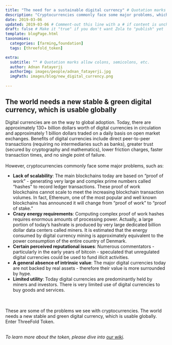 ```yaml
---
title: "The need for a sustainable digital currency" # Quotation marks allow colons, semicolons, etc.
description: "Cryptocurrencies commonly face some major problems, which can be solved." # Quotation marks allow colons, semicolons, etc.
date: 2019-03-06
updated: 2019-03-06 # Comment-out this line with a # if content is unchanged
draft: false # Make it "true" if you don't want Zola to "publish" yet
template: blogPage.html
taxonomies:
  categories: [farming,foundation]
  tags: [threefold_token]

extra:
  subtitle: "" # Quotation marks allow colons, semicolons, etc.
  author: Adnan Fatayerji
  authorImg: images/people/adnan_fatayerji.jpg
  imgPath: images/blog/new_digital_currency.png
  
---
```


## The world needs a new stable & green digital currency, which is usable globally

Digital currencies are on the way to global adoption. Today, there are approximately 130+ billion dollars worth of digital currencies in circulation and approximately 1 billion dollars traded on a daily basis on open market exchanges. Benefits of digital currencies include direct peer-to-peer transactions (requiring no intermediaries such as banks), greater trust (secured by cryptography and mathematics), lower friction charges, faster transaction times, and no single point of failure.
<br/>
<br/>
However, cryptocurrencies commonly face some major problems, such as:
<br/>

- **Lack of scalability**: The main blockchains today are based on “proof of work” - generating very large and complex prime numbers called “hashes” to record ledger transactions. These proof of work blockchains cannot scale to meet the increasing blockchain transaction volumes. In fact, Ethereum, one of the most popular and well known blockchains has announced it will change from “proof of work” to “proof of stake.”
- **Crazy energy requirements**: Computing complex proof of work hashes requires enormous amounts of processing power. Actually, a large portion of today’s hashrate is produced by very large dedicated billion dollar data centers called miners. It is estimated that the energy consumed by digital currency mining is approximately equivalent to the power consumption of the entire country of Denmark.
- **Certain perceived reputational issues**: Numerous commentators - particularly in the early years of bitcoin - speculated that unregulated digital currencies could be used to fund illicit activities.
- **A general absence of intrinsic value**: The major digital currencies today are not backed by real assets - therefore their value is more surrounded by hype.
- **Limited utility**: Today digital currencies are predominantly held by miners and investors. There is very limited use of digital currencies to buy goods and services.
<br/>
<br/>
These are some of the problems we see with cryptocurrencies. The world needs a new stable and green digital currency, which is usable globally. Enter ThreeFold Token.
<br/>
<br/>

*To learn more about the token, please dive into [our wiki](https://library.threefold.me/info/tfgrid/#/token).*